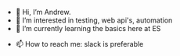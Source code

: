 - 👋 Hi, I’m Andrew.
- 👀 I’m interested in testing, web api's, automation
- 🌱 I’m currently learning the basics here at ES
<!---
- 💞️ I’m looking to collaborate on ...
--->
- 📫 How to reach me: slack is preferable

<!---
es-andrew-mette/es-andrew-mette is a ✨ special ✨ repository because its `README.md` (this file) appears on your GitHub profile.
You can click the Preview link to take a look at your changes.
--->
